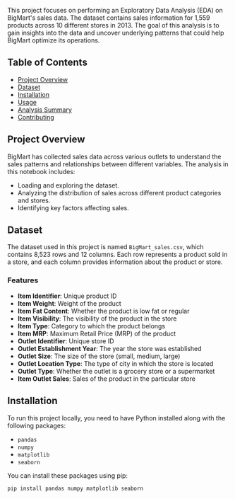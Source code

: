 

This project focuses on performing an Exploratory Data Analysis (EDA) on BigMart's sales data. The dataset contains sales information for 1,559 products across 10 different stores in 2013. The goal of this analysis is to gain insights into the data and uncover underlying patterns that could help BigMart optimize its operations.

## Table of Contents

- [Project Overview](#project-overview)
- [Dataset](#dataset)
- [Installation](#installation)
- [Usage](#usage)
- [Analysis Summary](#analysis-summary)
- [Contributing](#contributing)

## Project Overview

BigMart has collected sales data across various outlets to understand the sales patterns and relationships between different variables. The analysis in this notebook includes:

- Loading and exploring the dataset.
- Analyzing the distribution of sales across different product categories and stores.
- Identifying key factors affecting sales.

## Dataset

The dataset used in this project is named `BigMart_sales.csv`, which contains 8,523 rows and 12 columns. Each row represents a product sold in a store, and each column provides information about the product or store.

### Features

- **Item Identifier**: Unique product ID
- **Item Weight**: Weight of the product
- **Item Fat Content**: Whether the product is low fat or regular
- **Item Visibility**: The visibility of the product in the store
- **Item Type**: Category to which the product belongs
- **Item MRP**: Maximum Retail Price (MRP) of the product
- **Outlet Identifier**: Unique store ID
- **Outlet Establishment Year**: The year the store was established
- **Outlet Size**: The size of the store (small, medium, large)
- **Outlet Location Type**: The type of city in which the store is located
- **Outlet Type**: Whether the outlet is a grocery store or a supermarket
- **Item Outlet Sales**: Sales of the product in the particular store

## Installation

To run this project locally, you need to have Python installed along with the following packages:

- `pandas`
- `numpy`
- `matplotlib`
- `seaborn`

You can install these packages using pip:

```bash
pip install pandas numpy matplotlib seaborn

